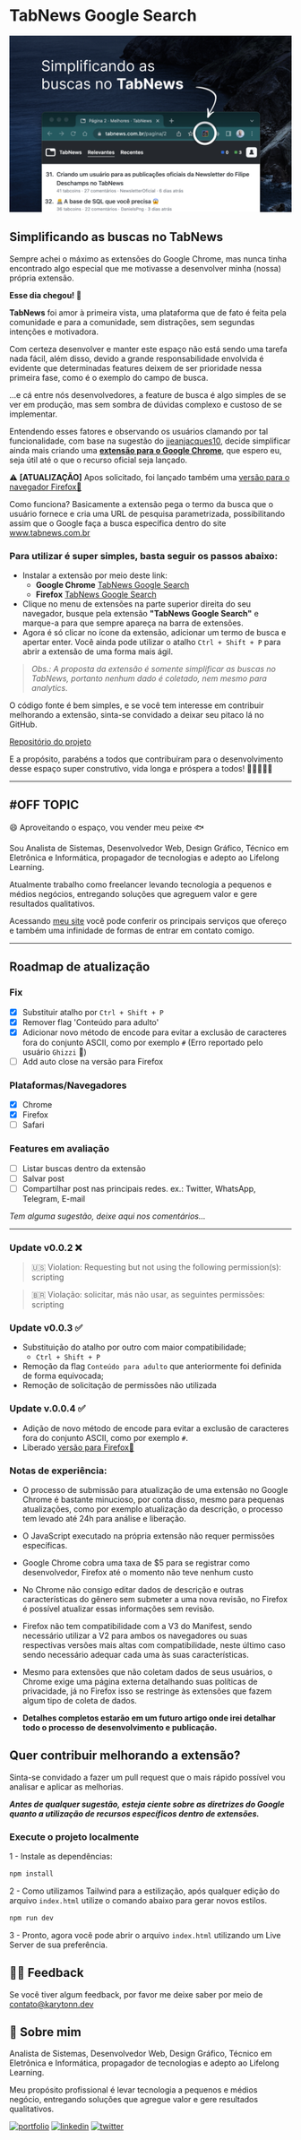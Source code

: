 
# TabNews Google Search

![TabNews Google Search](https://raw.githubusercontent.com/Karytonn/tabnews-google-search/main/src/cover-readme.jpg "Buscas no TabNews")

## Simplificando as buscas no TabNews

Sempre achei o máximo as extensões do Google Chrome, mas nunca tinha encontrado algo especial que me motivasse a desenvolver minha (nossa) própria extensão.

**Esse dia chegou! 🤩**

**TabNews** foi amor à primeira vista, uma plataforma que de fato é feita pela comunidade e para a comunidade, sem distrações, sem segundas intenções e motivadora.

Com certeza desenvolver e manter este espaço não está sendo uma tarefa nada fácil, além disso, devido a grande responsabilidade envolvida é evidente que determinadas features deixem de ser prioridade nessa primeira fase, como é o exemplo do campo de busca.

…e cá entre nós desenvolvedores, a feature de busca é algo simples de se ver em produção, mas sem sombra de dúvidas complexo e custoso de se implementar.

Entendendo esses fatores e observando os usuários clamando por tal funcionalidade, com base na sugestão do [jjeanjacques10](https://www.tabnews.com.br/jjeanjacques10), decide simplificar ainda mais criando uma **[extensão para o Google Chrome](https://chrome.google.com/webstore/detail/tabnews-google-search/mdmnecmcjnlonddbfdhmgcfaggbpdgah)**, que espero eu, seja útil até o que o recurso oficial seja lançado.

⚠️ **[ATUALIZAÇÃO]**
Apos solicitado, foi lançado também uma [versão para o navegador Firefox🦊](https://addons.mozilla.org/pt-BR/firefox/addon/tabnews-google-search/)


Como funciona?  Basicamente a extensão pega o termo da busca que o usuário fornece e cria uma URL de pesquisa parametrizada, possibilitando assim que o Google faça a busca específica dentro do site www.tabnews.com.br

### Para utilizar é super simples, basta seguir os passos abaixo:

- Instalar a extensão por meio deste link:
    - **Google Chrome** [TabNews Google Search](https://chrome.google.com/webstore/detail/tabnews-google-search/mdmnecmcjnlonddbfdhmgcfaggbpdgah)
    - **Firefox** [TabNews Google Search](https://addons.mozilla.org/pt-BR/firefox/addon/tabnews-google-search/)
- Clique no menu de extensões na parte superior direita do seu navegador, busque pela extensão **"TabNews Google Search"** e marque-a para que sempre apareça na barra de extensões.
- Agora é só clicar no ícone da extensão, adicionar um termo de busca e apertar enter. Você ainda pode utilizar o atalho `Ctrl + Shift + P` para abrir a extensão de uma forma mais ágil.

> *Obs.: A proposta da extensão é somente simplificar as buscas no TabNews, portanto nenhum dado é coletado, nem mesmo para analytics.*

O código fonte é bem simples, e se você tem interesse em contribuir melhorando a extensão, sinta-se convidado a deixar seu pitaco lá no GitHub.

[Repositório do projeto](https://github.com/Karytonn/tabnews-google-search)

E a propósito, parabéns a todos que contribuíram para o desenvolvimento desse espaço super construtivo, vida longa e próspera a todos! 👏🏻💯🖖🏼

---
#OFF TOPIC
--- 

😄 Aproveitando o espaço, vou vender meu peixe 🐟

Sou Analista de Sistemas, Desenvolvedor Web, Design Gráfico, Técnico em Eletrônica e Informática, propagador de tecnologias e adepto ao Lifelong Learning.

Atualmente trabalho como freelancer levando tecnologia a pequenos e médios negócios, entregando soluções que agreguem valor e gere resultados qualitativos.

Acessando [meu site](https://karytonn.dev) você pode conferir os principais serviços que ofereço e também uma infinidade de formas de entrar em contato comigo.

---

## Roadmap de atualização

### Fix
- [x] Substituir atalho por `Ctrl + Shift + P`
- [x] Remover flag 'Conteúdo para adulto'
- [x] Adicionar novo método de encode para evitar a exclusão de caracteres fora do conjunto ASCII, como por exemplo `#` (Erro reportado pelo usuário `Ghizzi` 💯)
- [ ] Add auto close na versão para Firefox

### Plataformas/Navegadores
- [x] Chrome
- [x] Firefox
- [ ] Safari

### Features em avaliação
- [ ] Listar buscas dentro da extensão
- [ ] Salvar post
- [ ] Compartilhar post nas principais redes. ex.: Twitter, WhatsApp, Telegram, E-mail

*Tem alguma sugestão, deixe aqui nos comentários...*

---


### Update v0.0.2 ❌

> 🇺🇸 Violation: Requesting but not using the following permission(s): scripting

> 🇧🇷 Violação: solicitar, más não usar, as seguintes permissões: scripting

### Update v0.0.3 ✅
- Substituição do atalho por outro com maior compatibilidade;
    - `Ctrl + Shift + P`
- Remoção da flag `Conteúdo para adulto` que anteriormente foi definida de forma equivocada;
- Remoção de solicitação de permissões não utilizada

### Update v.0.0.4 ✅
- Adição de novo método de encode para evitar a exclusão de caracteres fora do conjunto ASCII, como por exemplo `#`.
- Liberado [versão para Firefox🦊](https://addons.mozilla.org/pt-BR/firefox/addon/tabnews-google-search/)


### Notas de experiência:

- O processo de submissão para atualização de uma extensão no Google Chrome é bastante minucioso, por conta disso, mesmo para pequenas atualizações, como por exemplo atualização da descrição, o processo tem levado até 24h para análise e liberação.

- O JavaScript executado na própria extensão não requer permissões específicas.

- Google Chrome cobra uma taxa de $5 para se registrar como desenvolvedor, Firefox até o momento não teve nenhum custo

- No Chrome não consigo editar dados de descrição e outras características do gênero sem submeter a uma nova revisão, no Firefox é possível atualizar essas informações sem revisão.

- Firefox não tem compatibilidade com a V3 do Manifest, sendo necessário utilizar a V2 para ambos os navegadores ou suas respectivas versões mais altas com compatibilidade, neste último caso sendo necessário adequar cada uma às suas características.

- Mesmo para extensões que não coletam dados de seus usuários, o Chrome exige uma página externa detalhando suas políticas de privacidade, já no Firefox isso se restringe às extensões que fazem algum tipo de coleta de dados.

- **Detalhes completos estarão em um futuro artigo onde irei detalhar todo o processo de desenvolvimento e publicação.**

## Quer contribuir melhorando a extensão?

Sinta-se convidado a fazer um pull request que o mais rápido possível vou analisar e aplicar as melhorias.
 
***Antes de qualquer sugestão, esteja ciente sobre as diretrizes do Google quanto a utilização de recursos específicos dentro de extensões.***

### Execute o projeto localmente
 
1 - Instale as dependências:
 
```bash
npm install
````
 
2 - Como utilizamos Tailwind para a estilização, após qualquer edição do arquivo `index.html` utilize o comando abaixo para gerar novos estilos.
 
```bash
npm run dev
````
    
3 - Pronto, agora você pode abrir o arquivo `index.html` utilizando um Live Server de sua preferência.

## 🙏🏼 Feedback

Se você tiver algum feedback, por favor me deixe saber por meio de contato@karytonn.dev


## 🚀 Sobre mim
Analista de Sistemas, Desenvolvedor Web, Design Gráfico, Técnico em Eletrônica e Informática, propagador de tecnologias e adepto ao Lifelong Learning.

Meu propósito profissional é levar tecnologia a pequenos e médios negócio, entregando soluções que agregue valor e gere resultados qualitativos.

[![portfolio](https://img.shields.io/badge/my_portfolio-000?style=for-the-badge&logo=ko-fi&logoColor=white)](https://bio.karytonn.dev/)
[![linkedin](https://img.shields.io/badge/linkedin-0A66C2?style=for-the-badge&logo=linkedin&logoColor=white)](https://www.linkedin.com/in/karytonn/)
[![twitter](https://img.shields.io/badge/twitter-1DA1F2?style=for-the-badge&logo=twitter&logoColor=white)](https://twitter.com/karytonn/)